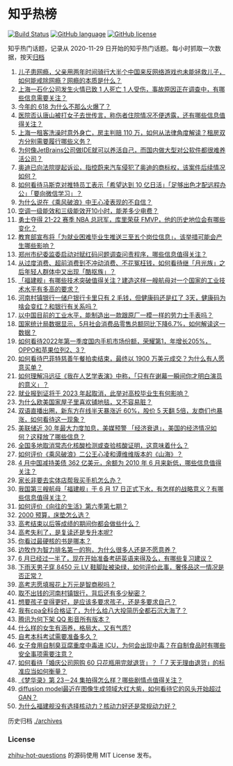 # 知乎热榜
[![Build Status](https://github.com/ToWeLong/zhihu-hot-questions/workflows/CI/badge.svg)](https://github.com/ToWeLong/zhihu-hot-questions/actions)
[![GitHub language](https://img.shields.io/badge/language-golang-orange.svg)](https://golang.org/)
[![GitHub license](https://img.shields.io/github/license/ToWeLong/zhihu-hot-questions)](https://github.com/ToWeLong/zhihu-hot-questions/blob/main/LICENSE)

知乎热门话题，记录从 2020-11-29 日开始的知乎热门话题。每小时抓取一次数据，按天[归档](./archives)

<!-- BEGIN -->

1. [儿子患网瘾，父亲用两年时间骑行大半个中国来反网络游戏也未能拯救儿子，如何能戒除网瘾？网瘾的本质是什么？](https://www.zhihu.com/question/538104603)
1. [上海一石化公司发生火情已致 1 人死亡 1 人受伤，事故原因正在调查中，有哪些信息需要关注？](https://www.zhihu.com/question/538274272)
1. [今年的 618 为什么不那么火爆了？](https://www.zhihu.com/question/535618063)
1. [医院否认唐山被打女子去世传言，称伤者住院情况不便透露，还有哪些信息值得关注？](https://www.zhihu.com/question/538204212)
1. [上海一租客洗澡时意外身亡，房主判赔 110 万，如何从法律角度解读？租房双方分别需要履行哪些义务？](https://www.zhihu.com/question/538106406)
1. [为何像JetBrains公司做IDE就可以养活自己，而国内做大型对公软件都很难养活公司？](https://www.zhihu.com/question/537774494)
1. [奥迪已向法院提起诉讼，指控蔚来汽车侵犯了奥迪的商标权，该案件后续情况如何？](https://www.zhihu.com/question/538042861)
1. [如何看待马斯克对推特员工表示「希望达到 10 亿日活」「足够出色才配远程办公」「要向微信学习」？](https://www.zhihu.com/question/538119011)
1. [为什么说在《乘风破浪》中王心凌表现的不自信？](https://www.zhihu.com/question/537772974)
1. [空调一级能效和三级能效开10小时，能差多少电费？](https://www.zhihu.com/question/329341284)
1. [勇士夺得 21-22 赛季 NBA 总冠军，库里荣获 FMVP，他的历史地位会有哪些变化？](https://www.zhihu.com/question/538157331)
1. [教育部宣布将「为就业困难毕业生推送三至五个岗位信息」，该举措可能会产生哪些影响？](https://www.zhihu.com/question/538184576)
1. [郑州市纪委监委启动对赋红码问题调查问责程序，哪些信息值得关注？](https://www.zhihu.com/question/538195999)
1. [从过度消费、超前消费到不冲动消费、不花冤枉钱，如何看待继「月光族」之后年轻人群体中又出现「酷抠族」？](https://www.zhihu.com/question/536263566)
1. [「福建舰」有哪些技术突破值得关注？建造这样一艘航母对一个国家的工业技术水平有多高的要求？](https://www.zhihu.com/question/538150505)
1. [河南村镇银行一储户银行卡里只有 2 毛钱，但健康码还是红了 3天，健康码为啥会变红？和银行有关系吗？](https://www.zhihu.com/question/537985026)
1. [以中国目前的工业水平，能制造出一款跟原厂一模一样的劳力士手表吗？](https://www.zhihu.com/question/523024862)
1. [国家统计局数据显示，5月社会消费品零售总额同比下降6.7%，如何解读这一数据？](https://www.zhihu.com/question/537793902)
1. [如何看待2022年第一季度国内手机市场份额，荣耀第1，年增长205%，OPPO和苹果位列2、3？](https://www.zhihu.com/question/538193106)
1. [如何看待巴菲特慈善午餐拍卖结束，最终以 1900 万美元成交？为什么有人愿意买单？](https://www.zhihu.com/question/530109354)
1. [如何理解冯远征《我在人艺学表演》中称，「只有在谢幕一瞬间你才明白演员的意义」？](https://www.zhihu.com/question/538149152)
1. [就业报到证将于 2023 年起取消，此举对高校毕业生有何影响？](https://www.zhihu.com/question/532637132)
1. [为什么欧美国家屋子里喜欢铺地毯，又不容易脏？](https://www.zhihu.com/question/536656099)
1. [双语直播出圈，新东方在线半天暴涨近 60%，股价 5 天翻 5倍，友商们也暴涨，如何看待这一现象？](https://www.zhihu.com/question/537988818)
1. [美联储近 30 年最大力度加息，美媒预警 「经济衰退」，美国的经济情况如何？这释放了哪些信息？](https://www.zhihu.com/question/538007613)
1. [全国多地取消常态化核酸检测或查验核酸证明，这意味着什么？](https://www.zhihu.com/question/538123655)
1. [如何评价《乘风破浪》二公王心凌和谭维维版本的《山海》？](https://www.zhihu.com/question/538159208)
1. [4 月中国减持美债 362 亿美元，余额为 2010 年 6 月来新低，哪些信息值得关注？](https://www.zhihu.com/question/538031392)
1. [家长非要去实体店帮我买手机怎么办？](https://www.zhihu.com/question/538176348)
1. [我国第三艘航母「福建舰」于 6 月 17 日正式下水，有怎样的战略意义？有哪些信息值得关注？](https://www.zhihu.com/question/538149575)
1. [如何评价《向往的生活》第六季第七期？](https://www.zhihu.com/question/538221523)
1. [2000 预算，床垫怎么选？](https://www.zhihu.com/question/294714397)
1. [高考结束以后等成绩的期间你都会做些什么？](https://www.zhihu.com/question/537800457)
1. [高考失利了，是复读还是专升本呢?](https://www.zhihu.com/question/538158228)
1. [你看过最硬核的书是哪本？](https://www.zhihu.com/question/530589216)
1. [边牧作为智力排名第一的狗，为什么很多人还是不愿意养？](https://www.zhihu.com/question/329070571)
1. [6 月已经过一半了，现在开始准备考研英语来得及么，有哪些复习建议？](https://www.zhihu.com/question/537972547)
1. [下雨天男子穿 8450 元 LV 鞋脚趾被染绿，如何评价此事，奢侈品这一情况是否正常？](https://www.zhihu.com/question/537654914)
1. [高考志愿填报花上万元是智商税吗？](https://www.zhihu.com/question/537973474)
1. [取不出钱的河南村镇银行，背后还有多少秘密？](https://www.zhihu.com/question/537152454)
1. [想要孩子变得更好，是应该多要求孩子，还是多要求自己？](https://www.zhihu.com/question/536809457)
1. [我有cpa全科合格证了，为什么给八大投简历全都石沉大海了？](https://www.zhihu.com/question/486751783)
1. [腾讯为何下架 QQ 影音所有版本？](https://www.zhihu.com/question/537549298)
1. [什么样的女生有涵养，格局大，又有气质?](https://www.zhihu.com/question/451234958)
1. [自考本科考试需要准备多久？](https://www.zhihu.com/question/489590253)
1. [女子食用自制臭豆腐重度中毒进 ICU，为何会出现中毒？在自制食品时有哪些安全事项需要注意？](https://www.zhihu.com/question/538027488)
1. [如何看待「婚庆公司网购 60 只花瓶用完就退货」？「 7 天无理由退货」的标准应当如何衡量？](https://www.zhihu.com/question/538148666)
1. [《梦华录》第 23－24 集拍得怎么样？哪些剧情点值得关注？](https://www.zhihu.com/question/538209712)
1. [diffusion model最近在图像生成领域大红大紫，如何看待它的风头开始超过GAN？](https://www.zhihu.com/question/536012286)
1. [为什么福建舰没有选择核动力？核动力好还是常规动力好？](https://www.zhihu.com/question/538286225)

<!-- END -->

历史归档 [./archives](./archives)


### License
[zhihu-hot-questions](https://github.com/towelong/zhihu-hot-questions) 的源码使用 MIT License 发布。
